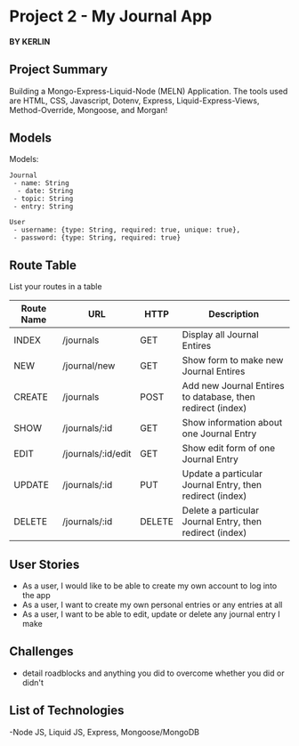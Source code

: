 # Project 2 - My Journal App
#### BY KERLIN

## Project Summary

Building a Mongo-Express-Liquid-Node (MELN) Application. The tools used are HTML, CSS, Javascript, Dotenv, Express, Liquid-Express-Views, Method-Override, Mongoose, and Morgan!

## Models

Models:
```
Journal
 - name: String
  - date: String
 - topic: String
 - entry: String
```
```
User
 - username: {type: String, required: true, unique: true},
 - password: {type: String, required: true}
```

## Route Table

List your routes in a table

| Route Name | URL | HTTP | Description |
|-----------|------|-------|-------------|
| INDEX | /journals | GET | Display all Journal Entires
| NEW | /journal/new | GET | Show form to make new Journal Entires
| CREATE | /journals | POST | Add new Journal Entires to database, then redirect (index)
| SHOW | /journals/:id | GET | Show information about one Journal Entry
| EDIT | /journals/:id/edit | GET | Show edit form of one Journal Entry
| UPDATE | /journals/:id | PUT | Update a particular Journal Entry, then redirect (index)
| DELETE | /journals/:id | DELETE | Delete a particular Journal Entry, then redirect (index)

## User Stories
 - As a user, I would like to be able to create my own account to log into the app
 - As a user, I want to create my own personal entries or any entries at all
 - As a user, I want to be able to edit, update or delete any journal entry I make

## Challenges

- detail roadblocks and anything you did to overcome whether you did or didn't

## List of Technologies

-Node JS, Liquid JS, Express, Mongoose/MongoDB